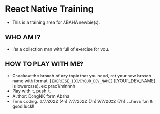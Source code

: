 # React Native Training

- This is a training area for ABAHA newbie(s).

## WHO AM I?

- I'm a collection man with full of exercise for you.

## HOW TO PLAY WITH ME?

- Checkout the branch of any topic that you need, set your new branch name with format:
  `[EXERCISE_ID]/[YOUR_DEV_NAME]` ([YOUR_DEV_NAME] is lowercase).
  ex: prac1/minhnh
- Play with it, push it.
- Author: DongNK form Abaha
- Time coding: 6/7/2022 (4h)
               7/7/2022 (7h)
               9/7/2022 (7h)
....have fun & good luck!!
